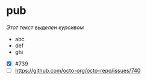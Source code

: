 # pub
_Этот текст выделен курсивом_
- abc
- def
- ghi
- [x] #739
- [ ] https://github.com/octo-org/octo-repo/issues/740
